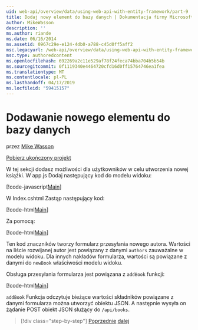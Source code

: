 ```yaml
---
uid: web-api/overview/data/using-web-api-with-entity-framework/part-9
title: Dodaj nowy element do bazy danych | Dokumentacja firmy Microsoft
author: MikeWasson
description: ''
ms.author: riande
ms.date: 06/16/2014
ms.assetid: 0967c29e-e124-4db0-a788-c45d0ff5aff2
msc.legacyurl: /web-api/overview/data/using-web-api-with-entity-framework/part-9
msc.type: authoredcontent
ms.openlocfilehash: 692269a2c11e529af78f24feca74bba704b5b54b
ms.sourcegitcommit: 0f1119340e4464720cfd16d0ff15764746ea1fea
ms.translationtype: MT
ms.contentlocale: pl-PL
ms.lasthandoff: 04/17/2019
ms.locfileid: "59415157"
---
```

# <a name="add-a-new-item-to-the-database"></a>Dodawanie nowego elementu do bazy danych

przez [Mike Wasson](https://github.com/MikeWasson)

[Pobierz ukończony projekt](https://github.com/MikeWasson/BookService)

W tej sekcji dodasz możliwości dla użytkowników w celu utworzenia nowej książki. W app.js Dodaj następujący kod do modelu widoku:

[!code-javascript[Main](part-9/samples/sample1.js)]

W Index.cshtml Zastąp następujący kod:

[!code-html[Main](part-9/samples/sample2.html)]

Za pomocą:

[!code-html[Main](part-9/samples/sample3.html)]

Ten kod znaczników tworzy formularz przesyłania nowego autora. Wartości na liście rozwijanej autor jest powiązany z danymi `authors` zauważalne w modelu widoku. Dla innych nakładów formularza, wartości są powiązane z danymi do `newBook` właściwości modelu widoku.

Obsługa przesyłania formularza jest powiązana z `addBook` funkcji:

[!code-html[Main](part-9/samples/sample4.html)]

`addBook` Funkcja odczytuje bieżące wartości składników powiązane z danymi formularza można utworzyć obiektu JSON. A następnie wysyła on żądanie POST obiekt JSON służący do `/api/books`.

> [!div class="step-by-step"]
> [Poprzednie](part-8.md)
> [dalej](part-10.md)
